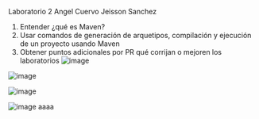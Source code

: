 Laboratorio 2 
Angel Cuervo
Jeisson Sanchez
1.	Entender ¿qué es Maven?
2.	Usar comandos de generación de arquetipos, compilación y ejecución de un proyecto usando Maven
3.	Obtener puntos adicionales por PR qué corrijan o mejoren los laboratorios
![image](https://github.com/user-attachments/assets/bece32f5-eee4-41a5-9f3d-daf78415ce31)

![image](https://github.com/user-attachments/assets/284dda7a-df5a-41fc-b40d-e468225b8436)

![image](https://github.com/user-attachments/assets/0cd5cc42-9d87-4c7e-afa8-cc72602793b1)

![image](https://github.com/user-attachments/assets/82c9965d-9cfa-42aa-9ac1-d5e8e90b1d44)
aaaa